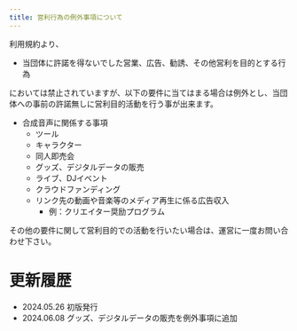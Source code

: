 ```yaml
---
title: 営利行為の例外事項について
---
```


利用規約より、

- 当団体に許諾を得ないでした営業、広告、勧誘、その他営利を目的とする行為

においては禁止されていますが、以下の要件に当てはまる場合は例外とし、当団体への事前の許諾無しに営利目的活動を行う事が出来ます。

- 合成音声に関係する事項
    - ツール
    - キャラクター
    - 同人即売会
    - グッズ、デジタルデータの販売
    - ライブ、DJイベント
    - クラウドファンディング
    - リンク先の動画や音楽等のメディア再生に係る広告収入
        - 例：クリエイター奨励プログラム

その他の要件に関して営利目的での活動を行いたい場合は、運営に一度お問い合わせ下さい。

# 更新履歴

- 2024.05.26 初版発行
- 2024.06.08 グッズ、デジタルデータの販売を例外事項に追加
